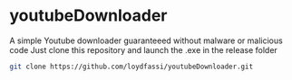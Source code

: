 # youtubeDownloader
A simple Youtube downloader guaranteeed without malware or malicious code
Just clone this repository and launch the .exe in the release folder

```bash
git clone https://github.com/loydfassi/youtubeDownloader.git
```
